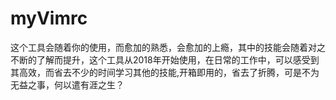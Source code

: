 # myVimrc

这个工具会随着你的使用，而愈加的熟悉，会愈加的上瘾，其中的技能会随着对之不断的了解而提升，这个工具从2018年开始使用，在日常的工作中，可以感受到其高效，而省去不少的时间学习其他的技能,开箱即用的，省去了折腾，可是不为无益之事，何以遣有涯之生？
